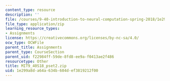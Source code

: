 ```yaml
---
content_type: resource
description: ''
file: /courses/9-40-introduction-to-neural-computation-spring-2018/1e299a8da64a634b604def3819212f00_MIT9_40S18_pset2.zip
file_type: application/zip
learning_resource_types:
- Assignments
license: https://creativecommons.org/licenses/by-nc-sa/4.0/
ocw_type: OCWFile
parent_title: Assignments
parent_type: CourseSection
parent_uid: f22984ff-59de-8fd8-ee9a-f0413ae2f486
resourcetype: Other
title: MIT9_40S18_pset2.zip
uid: 1e299a8d-a64a-634b-604d-ef3819212f00
---
```

